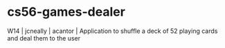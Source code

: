 cs56-games-dealer
=================

W14 | jcneally | acantor | Application to shuffle a deck of 52 playing cards and deal them to the user
